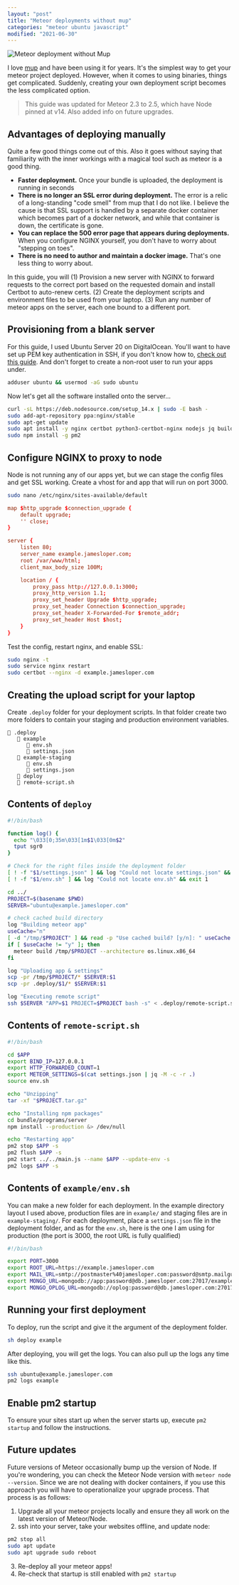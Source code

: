 ```yaml
---
layout: "post"
title: "Meteor deployments without mup"
categories: "meteor ubuntu javascript"
modified: "2021-06-30"
---
```


<img src="/assets/meteor-deployment.png" alt="Meteor deployment without Mup" class="banner"/>

I love [mup](http://meteor-up.com/) and have been using it for years. It's the simplest way to get your meteor project deployed. However, when it comes to using binaries, things get complicated. Suddenly, creating your own deployment script becomes the less complicated option.

<!--more-->

> This guide was updated for Meteor 2.3 to 2.5, which have Node pinned at v14. Also added info on future upgrades.

## Advantages of deploying manually

Quite a few good things come out of this. Also it goes without saying that familiarity with the inner workings with a magical tool such as meteor is a good thing.

- **Faster deployment.** Once your bundle is uploaded, the deployment is running in seconds
- **There is no longer an SSL error during deployment.** The error is a relic of a long-standing "code smell" from mup that I do not like. I believe the cause is that SSL support is handled by a separate docker container which becomes part of a docker network, and while that container is down, the certificate is gone.
- **You can replace the 500 error page that appears during deployments.** When you configure NGINX yourself, you don't have to worry about "stepping on toes".
- **There is no need to author and maintain a docker image.** That's one less thing to worry about.

In this guide, you will (1) Provision a new server with NGINX to forward requests to the correct port based on the requested domain and install Certbot to auto-renew certs. (2) Create the deployment scripts and environment files to be used from your laptop. (3) Run any number of meteor apps on the server, each one bound to a different port.

## Provisioning from a blank server

For this guide, I used Ubuntu Server 20 on DigitalOcean. You'll want to have set up PEM key authentication in SSH, if you don't know how to, [check out this guide](https://www.digitalocean.com/community/tutorials/how-to-set-up-ssh-keys-on-ubuntu-20-04). And don't forget to create a non-root user to run your apps under.

``` bash
adduser ubuntu && usermod -aG sudo ubuntu
```

Now let's get all the software installed onto the server...

``` bash
curl -sL https://deb.nodesource.com/setup_14.x | sudo -E bash -
sudo add-apt-repository ppa:nginx/stable
sudo apt-get update
sudo apt install -y nginx certbot python3-certbot-nginx nodejs jq build-essential
sudo npm install -g pm2
```

## Configure NGINX to proxy to node

Node is not running any of our apps yet, but we can stage the config files and get SSL working. Create a vhost for and app that will run on port 3000.

``` bash
sudo nano /etc/nginx/sites-available/default
```

``` conf
map $http_upgrade $connection_upgrade {
    default upgrade;
    '' close;
}

server {
    listen 80;
    server_name example.jamesloper.com;
    root /var/www/html;
    client_max_body_size 100M;

    location / {
        proxy_pass http://127.0.0.1:3000;
        proxy_http_version 1.1;
        proxy_set_header Upgrade $http_upgrade;
        proxy_set_header Connection $connection_upgrade;
        proxy_set_header X-Forwarded-For $remote_addr;
        proxy_set_header Host $host;
    }
}
```

Test the config, restart nginx, and enable SSL:

``` bash
sudo nginx -t
sudo service nginx restart
sudo certbot --nginx -d example.jamesloper.com
```

## Creating the upload script for your laptop

Create `.deploy` folder for your deployment scripts. In that folder create two more folders to contain your staging and production environment variables.

``` directory
📂 .deploy
   📂 example
      📄 env.sh
      📄 settings.json
   📂 example-staging
      📄 env.sh
      📄 settings.json
   📄 deploy
   📄 remote-script.sh
```

## Contents of `deploy`

``` bash
#!/bin/bash

function log() {
  echo "\033[0;35m\033[1m$1\033[0m$2"
  tput sgr0
}

# Check for the right files inside the deployment folder
[ ! -f "$1/settings.json" ] && log "Could not locate settings.json" && exit 1
[ ! -f "$1/env.sh" ] && log "Could not locate env.sh" && exit 1

cd ../
PROJECT=$(basename $PWD)
SERVER="ubuntu@example.jamesloper.com"

# check cached build directory
log "Building meteor app"
useCache="n"
[ -d "/tmp/$PROJECT" ] && read -p "Use cached build? [y/n]: " useCache
if [ $useCache != "y" ]; then
  meteor build /tmp/$PROJECT --architecture os.linux.x86_64
fi

log "Uploading app & settings"
scp -pr /tmp/$PROJECT/* $SERVER:$1
scp -pr .deploy/$1/* $SERVER:$1

log "Executing remote script"
ssh $SERVER "APP=$1 PROJECT=$PROJECT bash -s" < .deploy/remote-script.sh
```

## Contents of `remote-script.sh`

``` bash
#!/bin/bash

cd $APP
export BIND_IP=127.0.0.1
export HTTP_FORWARDED_COUNT=1
export METEOR_SETTINGS=$(cat settings.json | jq -M -c -r .)
source env.sh

echo "Unzipping"
tar -xf "$PROJECT.tar.gz"

echo "Installing npm packages"
cd bundle/programs/server
npm install --production &> /dev/null

echo "Restarting app"
pm2 stop $APP -s
pm2 flush $APP -s
pm2 start ../../main.js --name $APP --update-env -s
pm2 logs $APP -s
```

## Contents of `example/env.sh`

You can make a new folder for each deployment. In the example directory layout I used above, production files are in `example/` and staging files are in `example-staging/`. For each deployment, place a `settings.json` file in the deployment folder, and as for the `env.sh`, here is the one I am using for production (the port is 3000, the root URL is fully qualified)

``` bash
#!/bin/bash

export PORT=3000
export ROOT_URL=https://example.jamesloper.com
export MAIL_URL=smtp://postmaster%40jamesloper.com:password@smtp.mailgun.org:587
export MONGO_URL=mongodb://app:password@db.jamesloper.com:27017/example
export MONGO_OPLOG_URL=mongodb://oplog:password@db.jamesloper.com:27017/local?authSource=admin
```

## Running your first deployment

To deploy, run the script and give it the argument of the deployment folder.

``` bash
sh deploy example
```

After deploying, you will get the logs. You can also pull up the logs any time like this.

``` bash
ssh ubuntu@example.jamesloper.com
pm2 logs example
```

## Enable pm2 startup

To ensure your sites start up when the server starts up, execute `pm2 startup` and follow the instructions.

## Future updates

Future versions of Meteor occasionally bump up the version of Node. If you're wondering, you can check the Meteor Node version with `meteor node --version`. Since we are not dealing with docker containers, if you use this approach you will have to operationalize your upgrade process. That process is as follows:

1. Upgrade all your meteor projects locally and ensure they all work on the latest version of Meteor/Node.
2. ssh into your server, take your websites offline, and update node:
``` bash
pm2 stop all 
sudo apt update 
sudo apt upgrade sudo reboot
```

3. Re-deploy all your meteor apps!
4. Re-check that startup is still enabled with `pm2 startup`